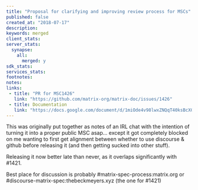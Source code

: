 ```yaml
---
title: "Proposal for clarifying and improving review process for MSCs"
published: false
created_at: "2018-07-17"
description:
keywords: merged
client_stats:
server_stats:
  synapse:
    all:
      merged: y
sdk_stats:
services_stats:
footnotes:
notes:
links:
 - title: "PR for MSC1426"
   link: "https://github.com/matrix-org/matrix-doc/issues/1426"
 - title: Documentation
   link: "https://docs.google.com/document/d/1miOde4v98lwxZNQqT40ksBcXGdliign8rfmobDfC5u0/edit"
---
```


This was originally put together as notes of an IRL chat with the intention of turning it into a proper public MSC asap... except it got completely blocked on me wanting to first get alignment between whether to use discourse & github before releasing it (and then getting sucked into other stuff).

Releasing it now better late than never, as it overlaps significantly with #1421.

Best place for discussion is probably #matrix-spec-process:matrix.org or #discourse-matrix-spec:thebeckmeyers.xyz (the one for #1421)

